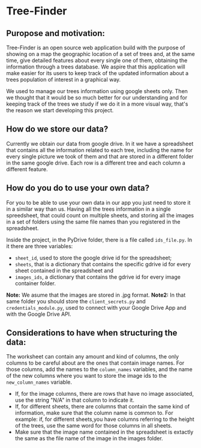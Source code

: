 # Tree-Finder
## Puropose and motivation:
Tree-Finder is an open source web application build with the purpose of showing on a map the geographic location of a set of trees and, at the same time, give detailed features about every single one of them, obtaining the information through a trees database. We aspire that this application will make easier for its users to keep track of the updated information about a trees population of interest in a graphical way.

We used to manage our trees information using google sheets only. Then we thought that it would be so much better for our understanding and for keeping track of the trees we study if we do it in a more visual way, that's the reason we start developing this project.
## How do we store our data?
Currently we obtain our data from google drive. In it we have a spreadsheet that contains all the information related to each tree, including the name for every single picture we took of them and that are stored in a different folder in the same google drive. Each row is a different tree and each column a different feature.
## How do you do to use your own data?
For you to be able to use your own data in our app you just need to store it in a similar way than us. Having all the trees information in a single spreedsheet, that could count on multiple sheets, and storing all the images in a set of folders using the same file names than you registered in the spreadsheet.

Inside the project, in the PyDrive folder, there is a file called `ids_file.py`. In it there are three variables: 
- `sheet_id`, used to store the google drive id for the spreadsheet;
- `sheets`, that is a dictionary that contains the specific gdrive id for every sheet contained in the spreadsheet and 
- `images_ids`, a dictionary that contains the gdrive id for every image container folder.

**Note:** We asume that the images are stored in .jpg format.
**Note2:** In that same folder you should store the `client_secrets.py` and `credentials_module.py`, used to connect with your Google Drive App and with the Google Drive API.
## Considerations to have when structuring the data:
The worksheet can contain any amount and kind of columns, the only columns to be careful about are the ones that contain image names. For those columns, add the names to the `column_names` variables, and the name of the new columns where you want to store the image ids to the `new_column_names` variable. 

- If, for the image columns, there are rows that have no image associated, use the string "N/A" in that column to indicate it.
- If, for different sheets, there are columns that contain the same kind of information, make sure that the column name is common to.
  For example: if, for different sheets,you have columns referring to the height of the trees, use the same word for those columns in all sheets.
 - Make sure that the image name contained in the spreadsheet is extactly the same as the file name of the image in the images folder.
